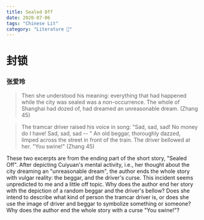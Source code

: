 ```yaml
---
title: Sealed Off
date: 2020-07-06
tags: "Chinese Lit"
category: "Literature 📖"
---
```


# 封锁

### 张爱玲 

> Then she understood his meaning: everything that had happened while the city was sealed was a non-occurrence. The whole of Shanghai had dozed of, had dreamed an unreasonable dream. (Zhang 45)

> The tramcar driver raised his voice in song: "Sad, sad, sad! No money do I have! Sad, sad, sad -- " An old beggar, thoroughly dazzed, limped across the street in front of the train. The driver bellowed at her. "You swine!" (Zhang 45)

These two excerpts are from the ending part of the short story, "Sealed Off".  After depicting Cuiyuan's mental activity, i.e., her thought about the city dreaming an "unreasonable dream", the author ends the whole story with vulgar reality: the beggar, and the driver's curse. This incident seems unpredicted to me and a little off topic. Why does the author end her story with the depiction of a random beggar and the driver's bellow? Does she intend to describe what kind of person the tramcar driver is, or does she use the image of driver and beggar to symbolize something or someone? Why does the author end the whole story with a curse "You swine!"? 


